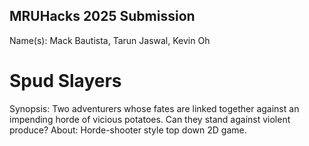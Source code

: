 ## MRUHacks 2025 Submission
Name(s): Mack Bautista, Tarun Jaswal, Kevin Oh

# Spud Slayers
Synopsis: Two adventurers whose fates are linked together against an impending horde of vicious potatoes. Can they stand against violent produce?
About: Horde-shooter style top down 2D game. 
